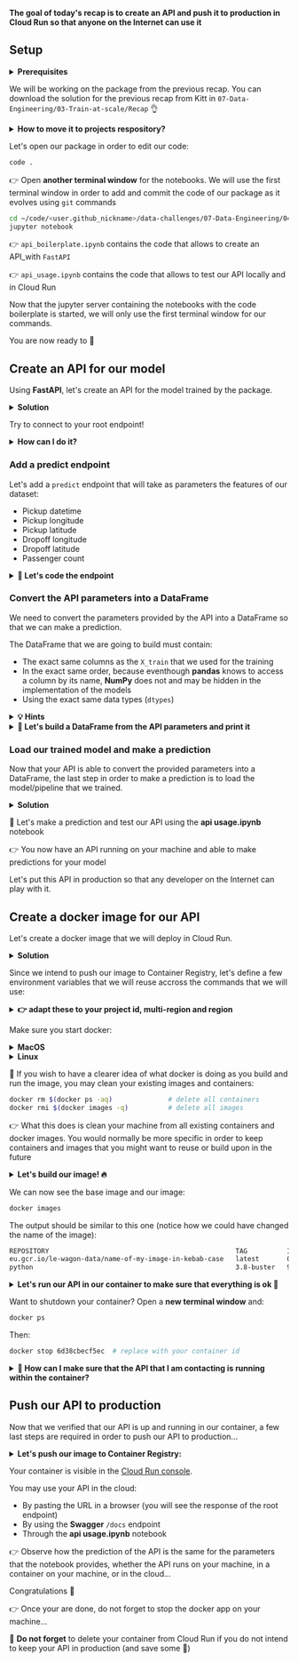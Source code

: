
**The goal of today's recap is to create an API and push it to production in Cloud Run so that anyone on the Internet can use it**

## Setup

<details>
  <summary markdown='span'><strong> Prerequisites </strong></summary>

  In order to work on this recap you need to have a configured GCP account.

  👉 Container Registry API must be enabled

  👉 Cloud Run API must be enabled

</details>

We will be working on the package from the previous recap. You can download the solution for the previous recap from Kitt in `07-Data-Engineering/03-Train-at-scale/Recap` 👌

<details>
  <summary markdown='span'><strong> How to move it to projects respository? </strong></summary>

  ``` bash
  mv downloaded_solution_package ~/code/<user.github_nickname>/taxifare_predictinprod
  cd ~/code/<user.github_nickname>/taxifare_predictinprod
  ```
</details>

Let's open our package in order to edit our code:

```bash
code .
```

👉 Open **another terminal window** for the notebooks. We will use the first terminal window in order to add and commit the code of our package as it evolves using `git` commands

``` bash
cd ~/code/<user.github_nickname>/data-challenges/07-Data-Engineering/04-Predict-in-production/Recap
jupyter notebook
```

👉 `api_boilerplate.ipynb` contains the code that allows to create an API_with `FastAPI`

👉 `api_usage.ipynb` contains the code that allows to test our API locally and in Cloud Run

Now that the jupyter server containing the notebooks with the code boilerplate is started, we will only use the first terminal window for our commands.

You are now ready to 🎉

## Create an API for our model

Using **FastAPI**, let's create an API for the model trained by the package.

<details>
  <summary markdown='span'><strong> Solution </strong></summary>


  📐 Let's create an `api/fast.py` file and add a root endpoint for the API

  Run the API locally:

  ``` bash
  uvicorn api.fast:app --reload
```

</details>

Try to connect to your root endpoint!

<details>
  <summary markdown='span'><strong> How can I do it? </strong></summary>

  You should be able to connect to the root endpoint your API, either:

  👉 Open the URL served by **uvicorn** in your [http://localhost:8000/](http://localhost:8000/)

  👉 Use the `docs` endpoint of **Swagger** integrated to **FastAPI** in order to test the root endpoint: [http://localhost:8000/docs](http://localhost:8000/docs)

  👉 Using `curl` in the command line as proposed by **Swagger**

  👉 Using the **api usage.ipynb** notebook

</details>

### Add a predict endpoint

Let's add a `predict` endpoint that will take as parameters the features of our dataset:
- Pickup datetime
- Pickup longitude
- Pickup latitude
- Dropoff longitude
- Dropoff latitude
- Passenger count


<details>
  <summary markdown='span'><strong> 📐 Let's code the endpoint </strong></summary>

  Since we started the `uvicorn` server with the `--reload` flag, we can test the new version of the code without restarting `uvicorn`.

  👉 You should be able to test the predict endpoint using [**Swagger**](http://localhost:8000/docs) or the **api usage.ipynb** notebook

  For the moment, the endpoint returns a hard coded value. Let's change that.

  Now that we have a working prediction endpoint, here are the steps for our API to be complete:
  - convert the API parameters into a DataFrame
  - load our trained model
  - make a prediction
  - return the prediction

</details>

### Convert the API parameters into a DataFrame

We need to convert the parameters provided by the API into a DataFrame so that we can make a prediction.

The DataFrame that we are going to build must contain:
- The exact same columns as the `X_train` that we used for the training
- In the exact same order, because eventhough **pandas** knows to access a column by its name, **NumPy** does not and may be hidden in the implementation of the models
- Using the exact same data types (`dtypes`)

<details>
  <summary markdown='span'><strong> 💡 Hints </strong></summary>

  👉 Have a look at the code of the model in order to make sure what those columns are and what data types they use

  👉 The parameters provided by FastAPI are all strings. You probably need to convert them unless you trained your model with `objects`

  In the code of the endpoint, you should be able to `print()` the DataFrame built from the parameters.

  👉 The output of the print will be visible in the logs of your `uvicorn` server (which by default is the ouput of the terminal window). This allows you to make sure that the DataFrame is built correctly

</details>

<details>
  <summary markdown='span'><strong> 📐 Let's build a DataFrame from the API parameters and print it </strong></summary>

Once the code is done, call the endpoint using the **api usage.ipynb** notebook, and see how the DataFrame gets printed in the console. The output should be similar to this:

Here is the print of our DataFrame:

  ```
                           key          pickup_datetime  pickup_longitude  pickup_latitude  dropoff_longitude  dropoff_latitude  passenger_count
  0  2009-06-15 17:26:21.0000001  2009-06-15 17:26:21 UTC        -73.844311        40.721319          -73.84161         40.712278                1
  ```

Here we can see the call to our API that we just made using the notebook (notice how we see the parameters passed in the URL):

``` bash
INFO:     127.0.0.1:52224 - "GET /predict?pickup_datetime=2020-12-12+12%3A12%3A12+UTC&lon1=41.123456&lat1=41.123456&lon2=41.123456&lat2=41.123456&passcount=3 HTTP/1.1" 200 OK
```

</details>

### Load our trained model and make a prediction

Now that your API is able to convert the provided parameters into a DataFrame, the last step in order to make a prediction is to load the model/pipeline that we trained.

<details>
  <summary markdown='span'><strong> Solution </strong></summary>

  You may train the model locally in order to retrieve a trained `model.joblib` file, or use the one provided with the solution.

  👉 You may encounter issues loading the model provided in the solution if your version of python or of the packages required in order to train the model substantially differ from the ones used when the model of the solution was trained

  ``` bash
  python -m taxifare.trainer
  ```

  Let's load the model using `joblib` and make a prediction using our DataFrame.

  Now that you can make a prediction, the last step is to return it through the API.

  🚨 FastAPI is going to convert whatever is returned by the function of your endpoint into `json`. This will allow the API response to be retrieved by the caller of the API. In particular, this means that the function of your endpoint cannot return a `ndarray`, because `ndarrays` cannot be converted into `json`... The prediction returned by your model may be contained in a `ndarray`. If this is the case, you need to return the prediction in a basic python code structure composed only of dictionaries, lists, and simple data types such as integers, strings, booleans, or datetimes

</details>

📐 Let's make a prediction and test our API using the **api usage.ipynb** notebook

👉 You now have an API running on your machine and able to make predictions for your model

Let's put this API in production so that any developer on the Internet can play with it.

## Create a docker image for our API

Let's create a docker image that we will deploy in Cloud Run.

<details>
  <summary markdown='span'><strong> Solution </strong></summary>

  First, create a `Dockerfile` containing the instructions allowing to building a docker image:
  - Based on a recent version of python (you may explore [Docker Hub](https://hub.docker.com/))
  - Containing the code for the API + the code for your model/pipeline + your trained model (`model.joblib`)
  - Do not forget to add the list of packages required in order to run your code and make a prediction (`requirements.txt`)
  - Add the steps required in order to install the packages listed in `requirements.txt` in the image
  - Add the instruction allowing to run your API when the container starts
  - Do not forget that we want to deploy this image in Cloud Run, therefore `uvicorn` needs to be told on which port to listen using the `$PORT` environment variable

  🚨 Before you try to run your container, you might want to make sure that all the packages required in order to run the code of the API (which includes loading the model) are present in your `requirements.txt` (for example `fastapi` and `uvicorn`, which allow to create and serve your API)

  📐 Let's write the `Dockerfile`

  You should now be able to build your image and run your container locally.

</details>

Since we intend to push our image to Container Registry, let's define a few environment variables that we will reuse accross the commands that we will use:

<details>
  <summary markdown='span'><strong> 👉 adapt these to your project id, multi-region and region </strong></summary>

  ``` bash
  export GCP_PROJECT_ID="le-wagon-data"
  echo $GCP_PROJECT_ID
  ```

  ``` bash
  export DOCKER_IMAGE_NAME="name-of-my-image-in-kebab-case"
  echo $DOCKER_IMAGE_NAME
  ```

  ``` bash
  export GCR_MULTI_REGION="eu.gcr.io"  # replace with the appropriate multi-region
  echo $GCR_MULTI_REGION
  ```

  ``` bash
  export GCR_REGION="europe-west1"  # replace with the appropriate region
  echo $GCR_REGION
  ```

</details>

Make sure you start docker:

<details>
  <summary markdown='span'><strong> MacOS </strong></summary>

Start the Docker app

</details>

<details>
  <summary markdown='span'><strong> Linux </strong></summary>

  ```bash
  sudo service docker start
  ```

  Once you are done, you will be able to stop docker:

  ```bash
  sudo service docker stop
  ```

</details>

🧹 If you wish to have a clearer idea of what docker is doing as you build and run the image, you may clean your existing images and containers:

``` bash
docker rm $(docker ps -aq)              # delete all containers
docker rmi $(docker images -q)          # delete all images
```

👉 What this does is clean your machine from all existing containers and docker images. You would normally be more specific in order to keep containers and images that you might want to reuse or build upon in the future

<details>
  <summary markdown='span'><strong> Let's build our image! 🔥 </strong></summary>

  ``` bash
  docker build -t $GCR_MULTI_REGION/$GCP_PROJECT_ID/$DOCKER_IMAGE_NAME .
  ```

  👉 See all the instructions (`FROM`, `COPY`, `RUN`, `CMD`) of the Dockerfile being executed one after the other

</details>

We can now see the base image and our image:

``` bash
docker images
```

The output should be similar to this one (notice how we could have changed the name of the image):

``` bash
REPOSITORY                                               TAG          IMAGE ID       CREATED          SIZE
eu.gcr.io/le-wagon-data/name-of-my-image-in-kebab-case   latest       01f1801a00fa   18 seconds ago   1.62GB
python                                                   3.8-buster   9b9126f2a963   40 hours ago     883MB
```
<details>
  <summary markdown='span'><strong> Let's run our API in our container to make sure that everything is ok 🎸 </strong></summary>

  ``` bash
  docker run -e PORT=8000 -p 8000:8000 $GCR_MULTI_REGION/$GCP_PROJECT_ID/$DOCKER_IMAGE_NAME
  ```

  How cool is that that you can connect to your API inside of the container with [Swagger on port 8000](http://localhost:8000/docs) 🎉

  Pretty nice, but the easiest way to test our container is through the **api usage.ipynb** notebook...

</details>

Want to shutdown your container? Open a **new terminal window** and:

``` bash
docker ps
```

Then:

``` bash
docker stop 6d38cbecf5ec  # replace with your container id
```

<details>
  <summary markdown='span'><strong> 🤔 How can I make sure that the API that I am contacting is running within the container? </strong></summary>

  Just restart the container with a different port, and connect to it:

  ``` bash
  docker run -e PORT=8000 -p 8001:8000 $GCR_MULTI_REGION/$GCP_PROJECT_ID/$DOCKER_IMAGE_NAME
  ```

  👉 Here we still use the port 8000 inside of the container: the `-e PORT=8000` flag tells `uvicorn` to listen to this port inside of the container, the `-p 8001:8000` flag maps the `8001` port oustide of the container (in your machine) to the `8000` port inside of the container, which allows you to connect to your `localhost` on the port `8001` in order to contact the API inside of the container

  👉 Connect with [Swagger on port 8001](http://localhost:8001/docs) 🎉

</details>

## Push our API to production

Now that we verified that our API is up and running in our container, a few last steps are required in order to push our API to production...
<details>
  <summary markdown='span'><strong> Let's push our image to Container Registry: </strong></summary>

  ``` bash
  docker push $GCR_MULTI_REGION/$GCP_PROJECT_ID/$DOCKER_IMAGE_NAME
  ```

  👉 This step may take some time is your network connection is not that fast

  Your image now lives in the cloud, you may visit it using the [Container Registry console](https://console.cloud.google.com/gcr)

  Let's deploy our image from Container Registry to Cloud Run:

  ``` bash
  gcloud run deploy --image $GCR_MULTI_REGION/$GCP_PROJECT_ID/$DOCKER_IMAGE_NAME --platform managed --region $GCR_REGION
  ```

  👉 Choose a service name

  👉 **Allow unauthenticated invocations** so that any developer can play with your API

  Your API is now live on the address provided by Cloud Run 🔥

  The URL of your production API is output by the command line and should be similar to:

  ``` bash
  https://name-of-my-image-in-kebab-case-xi54eseqrq-ew.a.run.app
  ```

</details>

Your container is visible in the [Cloud Run console](https://console.cloud.google.com/run).

You may use your API in the cloud:
- By pasting the URL in a browser (you will see the response of the root endpoint)
- By using the **Swagger** `/docs` endpoint
- Through the **api usage.ipynb** notebook

👉 Observe how the prediction of the API is the same for the parameters that the notebook provides, whether the API runs on your machine, in a container on your machine, or in the cloud...

Congratulations 🎉

👉 Once your are done, do not forget to stop the docker app on your machine...

🚨 **Do not forget** to delete your container from Cloud Run if you do not intend to keep your API in production (and save some 💸)
